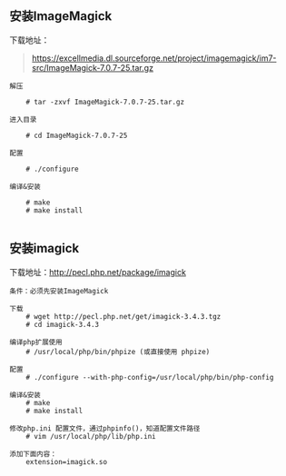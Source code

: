 ## 安装ImageMagick

下载地址：

> https://excellmedia.dl.sourceforge.net/project/imagemagick/im7-src/ImageMagick-7.0.7-25.tar.gz

```
解压

    # tar -zxvf ImageMagick-7.0.7-25.tar.gz

进入目录

    # cd ImageMagick-7.0.7-25

配置

    # ./configure

编译&安装

    # make 
    # make install
    
```

## 安装imagick

下载地址：http://pecl.php.net/package/imagick

```
条件：必须先安装ImageMagick

下载
    # wget http://pecl.php.net/get/imagick-3.4.3.tgz
    # cd imagick-3.4.3

编译php扩展使用
	# /usr/local/php/bin/phpize (或直接使用 phpize)

配置
	# ./configure --with-php-config=/usr/local/php/bin/php-config

编译&安装
    # make 
    # make install

修改php.ini 配置文件，通过phpinfo()，知道配置文件路径
    # vim /usr/local/php/lib/php.ini

添加下面内容：
    extension=imagick.so
```

